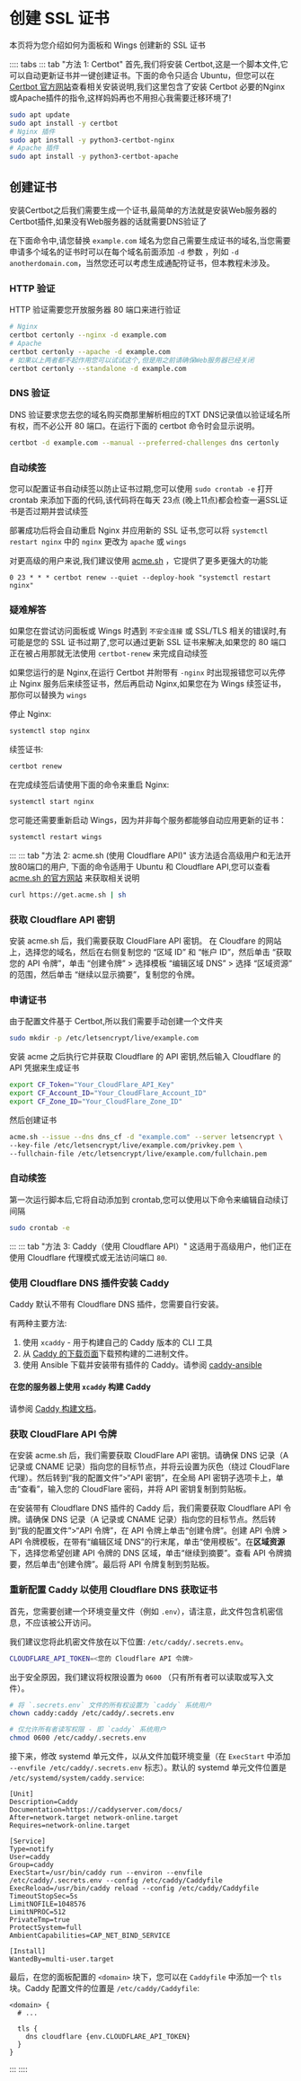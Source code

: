 # 创建 SSL 证书

本页将为您介绍如何为面板和 Wings 创建新的 SSL 证书

:::: tabs
::: tab "方法 1: Certbot"
首先,我们将安装 Certbot,这是一个脚本文件,它可以自动更新证书并一键创建证书。下面的命令只适合 Ubuntu，但您可以在 [Certbot 官方网站](https://certbot.eff.org/)查看相关安装说明,我们这里包含了安装 Certbot 必要的Nginx或Apache插件的指令,这样妈妈再也不用担心我需要迁移环境了!

``` bash
sudo apt update
sudo apt install -y certbot
# Nginx 插件
sudo apt install -y python3-certbot-nginx
# Apache 插件
sudo apt install -y python3-certbot-apache
```

## 创建证书

安装Certbot之后我们需要生成一个证书,最简单的方法就是安装Web服务器的Certbot插件,如果没有Web服务器的话就需要DNS验证了

在下面命令中,请您替换 `example.com` 域名为您自己需要生成证书的域名,当您需要申请多个域名的证书时可以在每个域名前面添加 `-d` 参数 ，列如 `-d anotherdomain.com`，当然您还可以考虑生成通配符证书，但本教程未涉及。

### HTTP 验证

HTTP 验证需要您开放服务器 80 端口来进行验证

``` bash
# Nginx
certbot certonly --nginx -d example.com
# Apache
certbot certonly --apache -d example.com
# 如果以上两者都不起作用您可以试试这个,但是用之前请确保Web服务器已经关闭
certbot certonly --standalone -d example.com
```

### DNS 验证

DNS 验证要求您去您的域名购买商那里解析相应的TXT DNS记录值以验证域名所有权，而不必公开 80 端口。在运行下面的 certbot 命令时会显示说明。

```bash
certbot -d example.com --manual --preferred-challenges dns certonly
```

### 自动续签

您可以配置证书自动续签以防止证书过期,您可以使用 `sudo crontab -e` 打开 crontab 来添加下面的代码,该代码将在每天 23点 (晚上11点)都会检查一遍SSL证书是否过期并尝试续签

部署成功后将会自动重启 Nginx 并应用新的 SSL 证书,您可以将 `systemctl restart nginx` 中的 `nginx` 更改为 `apache` 或 `wings`

对更高级的用户来说,我们建议使用 [acme.sh](https://acme.sh) ，它提供了更多更强大的功能

``` text
0 23 * * * certbot renew --quiet --deploy-hook "systemctl restart nginx"
```

### 疑难解答

如果您在尝试访问面板或 Wings 时遇到 `不安全连接` 或 SSL/TLS 相关的错误时,有可能是您的 SSL 证书过期了,您可以通过更新 SSL 证书来解决,如果您的 80 端口正在被占用那就无法使用 `certbot-renew` 来完成自动续签

如果您运行的是 Nginx,在运行 Certbot 并附带有 `-nginx` 时出现报错您可以先停止 Nginx 服务后来续签证书，然后再启动 Nginx,如果您在为 Wings 续签证书，那你可以替换为 `wings`

停止 Nginx:

```bash
systemctl stop nginx
```

续签证书:

```bash
certbot renew
```

在完成续签后请使用下面的命令来重启 Nginx:

```bash
systemctl start nginx
```
您可能还需要重新启动 Wings，因为并非每个服务都能够自动应用更新的证书：

```bash
systemctl restart wings
```

:::
::: tab "方法 2: acme.sh (使用 Cloudflare API)"
该方法适合高级用户和无法开放80端口的用户, 下面的命令适用于 Ubuntu 和 Cloudflare API,您可以查看 [acme.sh 的官方网站](https://github.com/Neilpang/acme.sh) 来获取相关说明

``` bash
curl https://get.acme.sh | sh
```

### 获取 Cloudflare API 密钥

安装 acme.sh 后，我们需要获取 CloudFlare API 密钥。 在 Cloudfare 的网站上，选择您的域名，然后在右侧复制您的 “区域 ID” 和 “帐户 ID”，然后单击 “获取您的 API 令牌”，单击 “创建令牌” > 选择模板 “编辑区域 DNS” > 选择 “区域资源” 的范围，然后单击 “继续以显示摘要”，复制您的令牌。

### 申请证书

由于配置文件基于 Certbot,所以我们需要手动创建一个文件夹

```bash
sudo mkdir -p /etc/letsencrypt/live/example.com
```

安装 acme 之后执行它并获取 Cloudflare 的 API 密钥,然后输入 Cloudflare 的 API 凭据来生成证书

```bash
export CF_Token="Your_CloudFlare_API_Key"
export CF_Account_ID="Your_CloudFlare_Account_ID"
export CF_Zone_ID="Your_CloudFlare_Zone_ID"

```

然后创建证书

```bash
acme.sh --issue --dns dns_cf -d "example.com" --server letsencrypt \
--key-file /etc/letsencrypt/live/example.com/privkey.pem \
--fullchain-file /etc/letsencrypt/live/example.com/fullchain.pem
```

### 自动续签

第一次运行脚本后,它将自动添加到 crontab,您可以使用以下命令来编辑自动续订间隔

```bash
sudo crontab -e
```

:::
::: tab "方法 3: Caddy（使用 Cloudflare API）"
这适用于高级用户，他们正在使用 Cloudflare 代理模式或无法访问端口 `80`.

### 使用 Cloudflare DNS 插件安装 Caddy

Caddy 默认不带有 Cloudflare DNS 插件，您需要自行安装。

有两种主要方法:

1. 使用 `xcaddy` - 用于构建自己的 Caddy 版本的 CLI 工具
2. 从 [Caddy 的下载页面](https://caddyserver.com/download)下载预构建的二进制文件。
3. 使用 Ansible 下载并安装带有插件的 Caddy。请参阅 [caddy-ansible](https://github.com/caddy-ansible/caddy-ansible)

#### 在您的服务器上使用 `xcaddy` 构建 Caddy

请参阅 [Caddy 构建文档](https://caddyserver.com/docs/build#xcaddy)。

### 获取 CloudFlare API 令牌

在安装 acme.sh 后，我们需要获取 CloudFlare API 密钥。请确保 DNS 记录（A 记录或 CNAME 记录）指向您的目标节点，并将云设置为灰色（绕过 CloudFlare 代理）。然后转到“我的配置文件”>“API 密钥”，在全局 API 密钥子选项卡上，单击“查看”，输入您的 CloudFlare 密码，并将 API 密钥复制到剪贴板。

在安装带有 Cloudflare DNS 插件的 Caddy 后，我们需要获取 Cloudflare API 令牌。请确保 DNS 记录（A 记录或 CNAME 记录）指向您的目标节点。然后转到“我的配置文件”>“API 令牌”，在 API 令牌上单击“创建令牌”。创建 API 令牌 > API 令牌模板，在带有“编辑区域 DNS”的行末尾，单击“使用模板”。在**区域资源**下，选择您希望创建 API 令牌的 DNS 区域，单击“继续到摘要”。查看 API 令牌摘要，然后单击“创建令牌”。最后将 API 令牌复制到剪贴板。

### 重新配置 Caddy 以使用 Cloudflare DNS 获取证书

首先，您需要创建一个环境变量文件（例如 `.env`），请注意，此文件包含机密信息，不应该被公开访问。

我们建议您将此机密文件放在以下位置: `/etc/caddy/.secrets.env`。

```bash
CLOUDFLARE_API_TOKEN=<您的 Cloudflare API 令牌>
```

出于安全原因，我们建议将权限设置为 `0600` （只有所有者可以读取或写入文件）。

```bash
# 将 `.secrets.env` 文件的所有权设置为 `caddy` 系统用户
chown caddy:caddy /etc/caddy/.secrets.env

# 仅允许所有者读写权限 - 即 `caddy` 系统用户
chmod 0600 /etc/caddy/.secrets.env
```

接下来，修改 systemd 单元文件，以从文件加载环境变量（在 `ExecStart` 中添加 `--envfile /etc/caddy/.secrets.env` 标志）。默认的 systemd 单元文件位置是 `/etc/systemd/system/caddy.service`:

```unit{11}
[Unit]
Description=Caddy
Documentation=https://caddyserver.com/docs/
After=network.target network-online.target
Requires=network-online.target

[Service]
Type=notify
User=caddy
Group=caddy
ExecStart=/usr/bin/caddy run --environ --envfile /etc/caddy/.secrets.env --config /etc/caddy/Caddyfile
ExecReload=/usr/bin/caddy reload --config /etc/caddy/Caddyfile
TimeoutStopSec=5s
LimitNOFILE=1048576
LimitNPROC=512
PrivateTmp=true
ProtectSystem=full
AmbientCapabilities=CAP_NET_BIND_SERVICE

[Install]
WantedBy=multi-user.target
```

最后，在您的面板配置的 `<domain>` 块下，您可以在 `Caddyfile` 中添加一个 `tls` 块。Caddy 配置文件的位置是 `/etc/caddy/Caddyfile`:

```caddyfile{4-6}
<domain> {
  # ...

  tls {
    dns cloudflare {env.CLOUDFLARE_API_TOKEN}
  }
}
```

:::
::::
